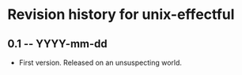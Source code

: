 # Revision history for unix-effectful

## 0.1 -- YYYY-mm-dd

* First version. Released on an unsuspecting world.
